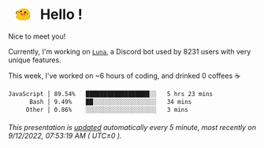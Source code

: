 <h1>   <img src="./spoinky.gif" style="vertical-align:middle;" width="30px">   Hello ! </h1>

Nice to meet you!

Currently, I'm working on <a href='https://github.com/Asgarrrr/Luna'>`Luna`</a>, a Discord bot used by 8231 users with very unique features.

This week, I've worked on ~6 hours of coding, and drinked 0 coffees ☕

```
JavaScript │ 89.54%   ██████████████████░░   5 hrs 23 mins
      Bash │ 9.49%    ██░░░░░░░░░░░░░░░░░░   34 mins
     Other │ 0.86%    ░░░░░░░░░░░░░░░░░░░░   3 mins
```

###### This presentation is [updated](https://github.com/Asgarrrr) automatically every 5 minute, most recently on 9/12/2022, 07:53:19 AM ( UTC±0 ).
